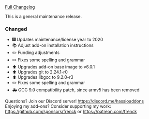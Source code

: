 [Full Changelog][changelog]

This is a general maintenance release.

### Changed

- :fireworks: Updates maintenance/license year to 2020
- :books: Adjust add-on installation instructions
- :pencil2: Funding adjustments
- :pencil2: Fixes some spelling and grammar
- :arrow_up: Upgrades add-on base image to v6.0.1
- :arrow_up: Upgrades git to 2.24.1-r0
- :arrow_up: Upgrades libgcc to 9.2.0-r3
- :pencil2: Fixes some spelling and grammar
- :ambulance: GCC 9.0 compatibility patch, since armv5 has been removed

[changelog]: https://github.com/hassio-addons/addon-zerotier/compare/v0.5.1...v0.6.0

Questions? Join our Discord server! https://discord.me/hassioaddons
Enjoying my add-ons? Consider supporting my work:
https://github.com/sponsors/frenck or https://patreon.com/frenck